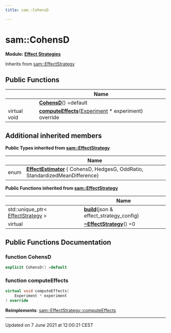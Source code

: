 ```yaml
---
title: sam::CohensD

---
```


# sam::CohensD

**Module:** **[Effect Strategies](/doxygen/Modules/group___effect_strategies/)**



Inherits from [sam::EffectStrategy](/doxygen/Classes/classsam_1_1_effect_strategy/)

## Public Functions

|                | Name           |
| -------------- | -------------- |
| | **[CohensD](/doxygen/Classes/classsam_1_1_cohens_d/#function-cohensd)**() =default |
| virtual void | **[computeEffects](/doxygen/Classes/classsam_1_1_cohens_d/#function-computeeffects)**([Experiment](/doxygen/Classes/classsam_1_1_experiment/) * experiment) override |

## Additional inherited members

**Public Types inherited from [sam::EffectStrategy](/doxygen/Classes/classsam_1_1_effect_strategy/)**

|                | Name           |
| -------------- | -------------- |
| enum| **[EffectEstimator](/doxygen/Classes/classsam_1_1_effect_strategy/#enum-effectestimator)** { CohensD, HedgesG, OddRatio, StandardizedMeanDifference} |

**Public Functions inherited from [sam::EffectStrategy](/doxygen/Classes/classsam_1_1_effect_strategy/)**

|                | Name           |
| -------------- | -------------- |
| std::unique_ptr< [EffectStrategy](/doxygen/Classes/classsam_1_1_effect_strategy/) > | **[build](/doxygen/Classes/classsam_1_1_effect_strategy/#function-build)**(json & effect_strategy_config) |
| virtual | **[~EffectStrategy](/doxygen/Classes/classsam_1_1_effect_strategy/#function-~effectstrategy)**() =0 |


## Public Functions Documentation

### function CohensD

```cpp
explicit CohensD() =default
```


### function computeEffects

```cpp
virtual void computeEffects(
    Experiment * experiment
) override
```


**Reimplements**: [sam::EffectStrategy::computeEffects](/doxygen/Classes/classsam_1_1_effect_strategy/#function-computeeffects)


-------------------------------

Updated on  7 June 2021 at 12:00:21 CEST